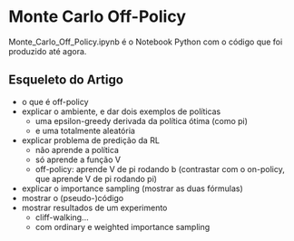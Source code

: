 # Monte Carlo Off-Policy

Monte_Carlo_Off_Policy.ipynb é o Notebook Python com o código que foi produzido até agora.

## Esqueleto do Artigo
- o que é off-policy
- explicar o ambiente, e dar dois exemplos de políticas
  - uma epsilon-greedy derivada da política ótima (como pi)
  - e uma totalmente aleatória
- explicar problema de predição da RL
  - não aprende a política
  - só aprende a função V
  - off-policy: aprende V de pi rodando b (contrastar com o on-policy, que aprende V de pi rodando pi)
- explicar o importance sampling (mostrar as duas fórmulas)
- mostrar o (pseudo-)código
- mostrar resultados de um experimento
  - cliff-walking...
  - com ordinary e weighted importance sampling

